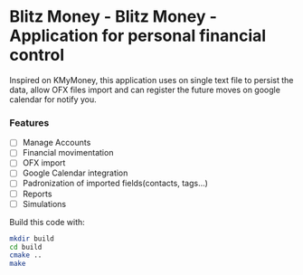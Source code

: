 # Blitz Money - Blitz Money - Application for personal financial control

Inspired on KMyMoney, this application uses on single text file to persist the data, allow OFX files import and can register the future moves on google calendar for notify you.

### Features

- [ ] Manage Accounts
- [ ] Financial movimentation
- [ ] OFX import
- [ ] Google Calendar integration
- [ ] Padronization of imported fields(contacts, tags...)
- [ ] Reports
- [ ] Simulations

Build this code with:

```bash
mkdir build
cd build
cmake ..
make
```
